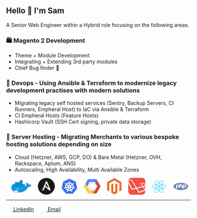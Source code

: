 ## Hello 👋 I'm Sam
A Senior Web Engineer within a Hybrid role focusing on the following areas.

### 🛍️ Magento 2 Development
  - Theme + Module Development
  - Integrating + Extending 3rd party modules
  - Chief Bug finder 🐛

### 👾 Devops - Using Ansible & Terraform to modernize legacy development practises with modern solutions
  - Migrating legacy self hosted services (Sentry, Backup Servers, CI Runners, Empheral Host) to IaC via Ansible & Terraform
  - CI Empheral Hosts (Feature Hosts)
  - Hashicorp Vault (SSH Cert signing, private data storage)

### 📀 Server Hosting - Migrating Merchants to various bespoke hosting solutions depending on size
  - Cloud (Hetzner, AWS, GCP, DO) & Bare Metal (Hetzner, OVH, Rackspace, Aptum, ANS)
  - Autoscaling, High Availability, Multi Available Zones

<img align="center" alt="Pretty Pictures" src="https://github.com/SamJUK/SamJUK/raw/master/icons.jpg" />

<hr>

[<img height="16" width="16" src="https://upload.wikimedia.org/wikipedia/commons/thumb/8/81/LinkedIn_icon.svg/2048px-LinkedIn_icon.svg.png"/> LinkedIn](https://www.linkedin.com/in/samjuk/)
<img height=1 width=10 src="https://upload.wikimedia.org/wikipedia/commons/e/ed/Pix.gif"/>
[<img height=16 width=16 src="https://cdn4.iconfinder.com/data/icons/social-media-logos-6/512/112-gmail_email_mail-512.png"/> Email](mailto:sam@samdjames.uk)
